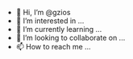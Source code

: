 - 👋 Hi, I’m @gzios
- 👀 I’m interested in ...
- 🌱 I’m currently learning ...
- 💞️ I’m looking to collaborate on ...
- 📫 How to reach me ...

<!---
gzios/gzios is a ✨ special ✨ repository because its `README.md` (this file) appears on your GitHub profile.
You can click the Preview link to take a look at your changes.
--->
